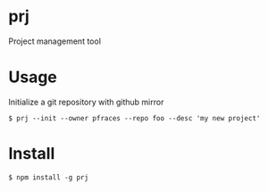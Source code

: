 # prj

Project management tool

# Usage

Initialize a git repository with github mirror

    $ prj --init --owner pfraces --repo foo --desc 'my new project'

# Install

    $ npm install -g prj
